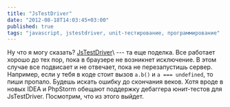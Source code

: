 ```yaml
---
title: "JsTestDriver"
date: "2012-08-18T14:03:45+03:00"
published: true
tags: "javascript, jstestdriver, unit-тестирование, программирование"
---
```


Ну что я могу сказать? [JsTestDriver](http://code.google.com/p/js-test-driver/)\ --- та еще поделка. Все работает
хорошо до тех пор, пока в браузере не возникнет исключение. В этом случае все подвисает и не отвечает, пока
не перезапустишь сервер. Например, если у тебя в коде стоит вызов `a.b()` и `a === undefined`, то пиши пропало.
Будешь искать ошибку до скончания веков. Хотя вроде в новых IDEA и PhpStorm обещают поддержку дебаггера юнит-тестов
для JsTestDriver. Посмотрим, что из этого выйдет.
